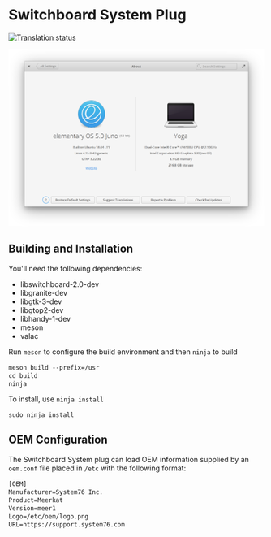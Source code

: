 # Switchboard System Plug
[![Translation status](https://l10n.elementary.io/widgets/switchboard/-/switchboard-plug-about/svg-badge.svg)](https://l10n.elementary.io/engage/switchboard/?utm_source=widget)

![screenshot](data/screenshot.png?raw=true)

## Building and Installation

You'll need the following dependencies:

* libswitchboard-2.0-dev
* libgranite-dev
* libgtk-3-dev
* libgtop2-dev
* libhandy-1-dev
* meson
* valac

Run `meson` to configure the build environment and then `ninja` to build

    meson build --prefix=/usr
    cd build
    ninja

To install, use `ninja install`

    sudo ninja install

## OEM Configuration

The Switchboard System plug can load OEM information supplied by an `oem.conf` file placed in `/etc` with the following format:

    [OEM]
    Manufacturer=System76 Inc.
    Product=Meerkat
    Version=meer1
    Logo=/etc/oem/logo.png
    URL=https://support.system76.com
